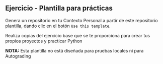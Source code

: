 ## Ejercicio - Plantilla para prácticas

Genera un repositorio en tu Contexto Personal a partir de este repositorio plantilla, dando clic en el botón ```Use this template```.

Realiza copias del ejercicio base que se te proporciona para crear tus propios proyectos y practicar Python

**NOTA:** Esta plantilla no está diseñada para pruebas locales ni para Autograding
